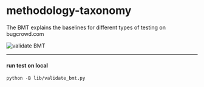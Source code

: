 # methodology-taxonomy
The BMT explains the baselines for different types of testing on bugcrowd.com

![validate BMT](https://github.com/bugcrowd/methodology-taxonomy/actions/workflows/validate_btm.yml/badge.svg?branch=main)

---
#### run test on local

```
python -B lib/validate_bmt.py
```